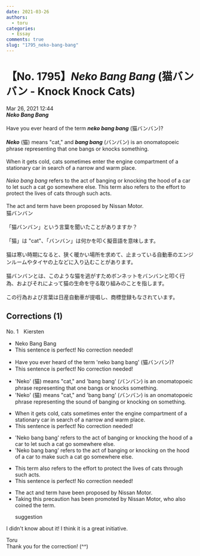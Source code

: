 ```yaml
---
date: 2021-03-26
authors:
  - toru
categories:
  - Essay
comments: true
slug: "1795_neko-bang-bang"
---
```


# 【No. 1795】<strong><em>Neko Bang Bang</strong></em> (猫バンバン - Knock Knock Cats)
<div class="date">Mar 26, 2021 12:44</div>
<div id="post"><div id="body_show_ori">
<strong><em>Neko Bang Bang</strong></em><br/><br/>Have you ever heard of the term <strong><em>neko bang bang</em></strong> (猫バンバン)?<br/><br/><strong><em>Neko</em></strong> (猫) means "cat," and <strong><em>bang bang</em></strong> (バンバン) is an onomatopoeic phrase representing that one bangs or knocks something.<br/><br/>When it gets cold, cats sometimes enter the engine compartment of a stationary car in search of a narrow and warm place.<br/><br/><em>Neko bang bang</em> refers to the act of banging or knocking the hood of a car to let such a cat go somewhere else. This term also refers to the effort to protect the lives of cats through such acts.<br/><br/>The act and term have been proposed by Nissan Motor.
</div></div>

<!-- more -->

<div id="post_ja"><div id="body_show_mo">
猫バンバン<br/><br/>「猫バンバン」という言葉を聞いたことがありますか？<br/><br/>「猫」は "cat"、「バンバン」は何かを叩く擬音語を意味します。<br/><br/>猫は寒い時期になると、狭く暖かい場所を求めて、止まっている自動車のエンジンルームやタイヤの上などに入り込むことがあります。<br/><br/>猫バンバンとは、このような猫を逃がすためボンネットをバンバンと叩く行為、およびそれによって猫の生命を守る取り組みのことを指します。<br/><br/>この行為および言葉は日産自動車が提唱し、商標登録もなされています。
</div></div>

## Corrections (1)
<div id="block"><div class="first_name"> No. 1　<span class="just_name">Kiersten</span></div><div id="block2">
<ul class="correction_field">
<li class="incorrect">Neko Bang Bang</li>
<li class="corrected perfect">This sentence is perfect! No correction needed!</li>
</ul>
<ul class="correction_field">
<li class="incorrect">Have you ever heard of the term 'neko bang bang' (猫バンバン)?</li>
<li class="corrected perfect">This sentence is perfect! No correction needed!</li>
</ul>
<ul class="correction_field">
<li class="incorrect">'Neko' (猫) means "cat," and 'bang bang' (バンバン) is an onomatopoeic phrase representing that one bangs or knocks something.</li>
<li class="corrected correct">
'Neko' (猫) means "cat," and 'bang bang' (バンバン) is an onomatopoeic phrase representing <span class="f_red">the sound of banging or knocking on something.</span>
</li>
</ul>
<ul class="correction_field">
<li class="incorrect">When it gets cold, cats sometimes enter the engine compartment of a stationary car in search of a narrow and warm place.</li>
<li class="corrected perfect">This sentence is perfect! No correction needed!</li>
</ul>
<ul class="correction_field">
<li class="incorrect">'Neko bang bang' refers to the act of banging or knocking the hood of a car to let such a cat go somewhere else.</li>
<li class="corrected correct">
'Neko bang bang' refers to the act of banging or knocking <span class="f_red">on </span>the hood of a car to <span class="f_red">make </span>such a cat go somewhere else.
</li>
</ul>
<ul class="correction_field">
<li class="incorrect">This term also refers to the effort to protect the lives of cats through such acts.</li>
<li class="corrected perfect">This sentence is perfect! No correction needed!</li>
</ul>
<ul class="correction_field">
<li class="incorrect">The act and term have been proposed by Nissan Motor.</li>
<li class="corrected correct">
<span class="f_blue">Taking this precaution has been</span> <span class="f_blue">promoted </span>by Nissan Motor, <span class="f_blue">who also coined the term.</span>
<p class="correction_comment">suggestion</p>
</li>
</ul>
<p class="comment_small">
 I didn't know about it! I think it is a great initiative.
</p>

</div><div class="name"><span class="just_name">Toru</span><br>
Thank you for the correction! (^^)
</div>
</div>
